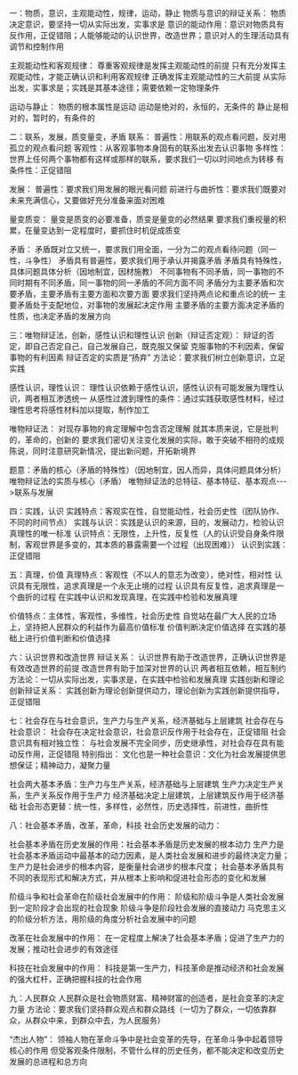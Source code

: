 一：物质，意识，主观能动性，规律，运动，静止
物质与意识的辩证关系：
物质决定意识，要坚持一切从实际出发，实事求是
意识的能动作用：意识对物质具有反作用，正促错阻；人能够能动的认识世界，改造世界；意识对人的生理活动具有调节和控制作用

主观能动性和客观规律：
尊重客观规律是发挥主观能动性的前提
只有充分发挥主观能动性，才能正确认识和利用客观规律
正确发挥主观能动性的三大前提
从实际出发，实事求是；实践是其基本途径；需要依赖一定物理条件

运动与静止：
物质的根本属性是运动
运动是绝对的，永恒的，无条件的
静止是相对的，暂时的，有条件的

二：联系，发展，质变量变，矛盾
联系：
普遍性：用联系的观点看问题，反对用孤立的观点看问题
客观性：从客观事物本身固有的联系出发去认识事物
多样性：世界上任何两个事物都有这样或那样的联系，要求我们一切以时间地点为转移
有条件性：正促错阻

发展：
普遍性：要求我们用发展的眼光看问题
前进行与曲折性：要求我们既要对未来充满信心，又要做好充分准备来面对困难

量变质变：
量变是质变的必要准备，质变是量变的必然结果
要求我们重视量的积累，在量变达到一定程度时，要抓住时机促成质变

矛盾：
矛盾既对立又统一，要求我们用全面，一分为二的观点看待问题（同一性，斗争性）
矛盾具有普遍性，要求我们用于承认并揭露矛盾
矛盾具有特殊性，具体问题具体分析（因地制宜，因材施教）
不同事物有不同矛盾，同一事物的不同时期有不同矛盾，同一事物的同一矛盾的不同方面不同
矛盾分为主要矛盾和次要矛盾，主要矛盾有主要方面和次要方面
要求我们坚持两点论和重点论的统一
主要矛盾处于支配地位，对事物的发展起决定作用
主要矛盾的主要方面决定矛盾的性质，也决定矛盾的发展方向

三：唯物辩证法，创新，感性认识和理性认识
创新（辩证否定观）：
辩证的否定，即自己否定自己，自己发展自己，既克服又保留
克服事物的不利因素，保留事物的有利因素
辩证否定的实质是“扬弃”
方法论：要求我们树立创新意识，立足实践

感性认识，理性认识：
理性认识依赖于感性认识，感性认识有可能发展为理性认识，两者相互渗透统一
从感性过渡到理性的条件：通过实践获取感性材料，经过理性思考将感性材料加以提取，制作加工

唯物辩证法：
对现存事物的肯定理解中包含否定理解
就其本质来说，它是批判的，革命的，创新的
要求我们密切关注变化发展的实际，敢于突破不相符的成规陈说，同时注意研究新情况，提出新问题，开拓新境界

题意：矛盾的核心（矛盾的特殊性）（因地制宜，因人而异，具体问题具体分析）
		唯物辩证法的实质与核心（矛盾）
		唯物辩证法的总特征、基本特征、基本观点--->联系与发展

四：实践，认识
实践特点：客观实在性，自觉能动性，社会历史性（团队协作、不同的时间节点）
实践与认识：实践是认识的来源，目的，发展动力，检验认识真理性的唯一标准
认识特点：无限性，上升性，反复性（人的认识受自身条件限制，客观世界是多变的，其本质的暴露需要一个过程（出现困难））
认识到实践：正促错阻

五：真理，价值
真理特点：客观性（不以人的意志为改变），绝对性，相对性
认识具有无限性，追求真理是一个永无止境的过程
认识具有反复性，追求真理是一个曲折的过程
在实践中认识和发现真理，在实践中检验和发展真理

价值特点：主体性，客观性，多维性，社会历史性
自觉站在最广大人民的立场上，坚持把人民群众的利益作为最高价值标准
价值判断决定价值选择
在实践的基础上进行价值判断和价值选择

六：认识世界和改造世界
辩证关系：
认识世界有助于改造世界，正确认识世界是有效改造世界的前提
改造世界有助于加深对世界的认识
两者相互依赖，相互制约
方法论：一切从实际出发，实事求是，在实践中检验和发展真理
实践创新和理论创新辩证关系：
实践创新为理论创新提供动力，理论创新为实践创新提供指导，正促错阻

七：社会存在与社会意识，生产力与生产关系，经济基础与上层建筑
社会存在与社会意识：
社会存在决定社会意识，社会意识反作用于社会存在，正促错阻
社会意识具有相对独立性：
与社会发展不完全同步，历史继承性，对社会存在具有能动反作用，正促错阻
特别指出：
文化也是一种社会意识：文化为社会发展提供思想保证；精神动力，凝聚力量

社会两大基本矛盾：生产力与生产关系，经济基础与上层建筑
生产力决定生产关系，生产关系反作用于生产力
经济基础决定上层建筑，上层建筑反作用于经济基础
社会形态更替：统一性，多样性，必然性，历史选择性，前进性，曲折性

八：社会基本矛盾，改革，革命，科技
社会历史发展的动力：

社会基本矛盾在历史发展的作用：社会基本矛盾是历史发展的根本动力
生产力是社会基本矛盾运动中最基本的动力因素，是人类社会发展和进步的最终决定力量；生产力是社会进步的根本内容，是衡量社会进步的根本尺度；
社会基本矛盾具有不同的表现形式和解决方式，并从根本上影响和促进社会形态的变化和发展

阶级斗争和社会革命在阶级社会发展中的作用：
阶级和阶级斗争是人类社会发展到一定阶段才会出现的社会现象
阶级斗争是阶段社会发展的直接动力
马克思主义的阶级分析方法，用阶级的角度分析社会发展中的问题

改革在社会发展中的作用：
在一定程度上解决了社会基本矛盾；促进了生产力的发展；推动社会进步的有效途径

科技在社会发展中的作用：
科技是第一生产力，科技革命是推动经济和社会发展的强大杠杆，正确把握科技的社会作用

九：人民群众
人民群众是社会物质财富、精神财富的创造者，是社会变革的决定力量
方法论：要求我们坚持群众观点和群众路线（一切为了群众，一切依靠群众，从群众中来，到群众中去，为人民服务）

“杰出人物”：
领袖人物在革命斗争中是社会变革的先导，在革命斗争中起着领导核心的作用
但受客观条件限制，不管什么样的历史任务，都不能决定和改变历史发展的总进程和总方向